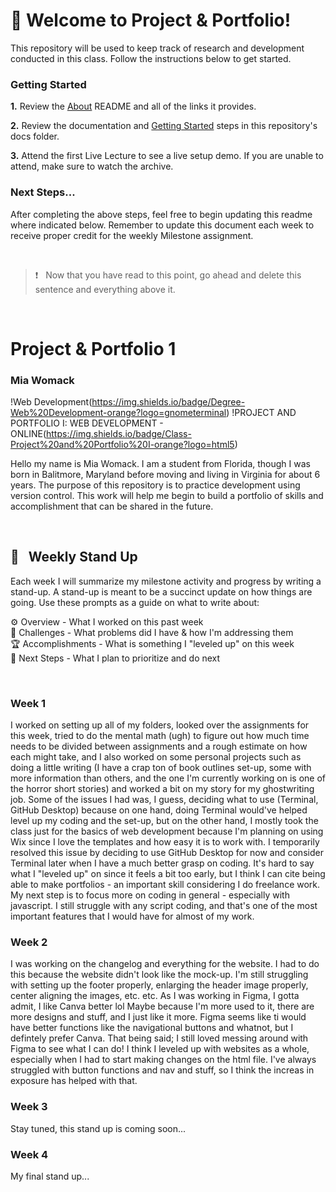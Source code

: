 # 🚀 Welcome to Project & Portfolio!

This repository will be used to keep track of research and development conducted in this class. Follow the instructions below to get started.

### Getting Started

**1.** Review the [About](./docs/01_about/README.md) README and all of the links it provides.

**2.** Review the documentation and [Getting Started](./docs/02_getting_started/README.md) steps in this repository's docs folder.

**3.** Attend the first Live Lecture to see a live setup demo. If you are unable to attend, make sure to watch the archive.

### Next Steps...

After completing the above steps, feel free to begin updating this readme where indicated below. Remember to update this document each week to receive proper credit for the weekly Milestone assignment.

<br>

> ❗️ &nbsp; Now that you have read to this point, go ahead and delete this sentence and everything above it.

<br>

# Project & Portfolio 1

### Mia Womack

!Web Development(https://img.shields.io/badge/Degree-Web%20Development-orange?logo=gnometerminal)
!PROJECT AND PORTFOLIO I: WEB DEVELOPMENT - ONLINE(https://img.shields.io/badge/Class-Project%20and%20Portfolio%20I-orange?logo=html5)

Hello my name is Mia Womack. I am a student from Florida, though I was born in Balitmore, Maryland before moving and living in Virginia for about 6 years. The purpose of this repository is to practice development using version control. This work will help me begin to build a portfolio of skills and accomplishment that can be shared in the future.

<br>

## 📢 &nbsp; Weekly Stand Up

Each week I will summarize my milestone activity and progress by writing a stand-up. A stand-up is meant to be a succinct update on how things are going. Use these prompts as a guide on what to write about:

⚙️ Overview - What I worked on this past week
<br>
🌵 Challenges - What problems did I have & how I'm addressing them
<br>
🏆 Accomplishments - What is something I "leveled up" on this week
<br>
🔮 Next Steps - What I plan to prioritize and do next

<br>

### Week 1

I worked on setting up all of my folders, looked over the assignments for this week, tried to do the mental math (ugh) to figure out how much time needs to be divided between assignments and a rough estimate on how each might take, and I also worked on some personal projects such as doing a little writing (I have a crap ton of book outlines set-up, some with more information than others, and the one I'm currently working on is one of the horror short stories) and worked a bit on my story for my ghostwriting job. Some of the issues I had was, I guess, deciding what to use (Terminal, GitHub Desktop) because on one hand, doing Terminal would've helped level up my coding and the set-up, but on the other hand, I mostly took the class just for the basics of web development because I'm planning on using Wix since I love the templates and how easy it is to work with. I temporarily resolved this issue by deciding to use GitHub Desktop for now and consider Terminal later when I have a much better grasp on coding. It's hard to say what I "leveled up" on since it feels a bit too early, but I think I can cite being able to make portfolios - an important skill considering I do freelance work. My next step is to focus more on coding in general - especially with javascript. I still struggle with any script coding, and that's one of the most important features that I would have for almost of my work.

### Week 2

I was working on the changelog and everything for the website. I had to do this because the website didn't look like the mock-up. I'm still struggling with setting up the footer properly, enlarging the header image properly, center aligning the images, etc. etc. As I was working in Figma, I gotta admit, I like Canva better lol Maybe because I'm more used to it, there are more designs and stuff, and I just like it more. Figma seems like ti would have better functions like the navigational buttons and whatnot, but I defintely prefer Canva. That being said; I still loved messing around with Figma to see what I can do! I think I leveled up with websites as a whole, especially when I had to start making changes on the html file. I've always struggled with button functions and nav and stuff, so I think the increas in exposure has helped with that.

### Week 3

Stay tuned, this stand up is coming soon...

### Week 4

My final stand up...
